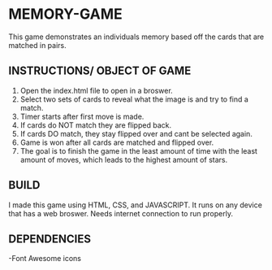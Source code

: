 # MEMORY-GAME
This game demonstrates an individuals memory based off the cards that are matched in pairs.


## INSTRUCTIONS/ OBJECT OF GAME
1. Open the index.html file to open in a broswer.
2. Select two sets of cards to reveal what the image is and try to find a match.
3. Timer starts after first move is made.
4. If cards do NOT match they are flipped back.
5. If cards DO match, they stay flipped over and cant be selected again.
6. Game is won after all cards are matched and flipped over.
7. The goal is to finish the game in the least amount of time with the least amount of moves, which leads to the highest amount of stars.


## BUILD
I made this game using HTML, CSS, and JAVASCRIPT. It runs on any device that has a web broswer. Needs internet connection to run properly.


## DEPENDENCIES
-Font Awesome icons
